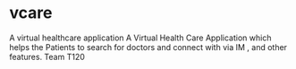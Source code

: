 # vcare

A virtual healthcare application
A Virtual Health Care Application which helps the Patients to search for doctors and connect with via IM , and other features.
Team T120
